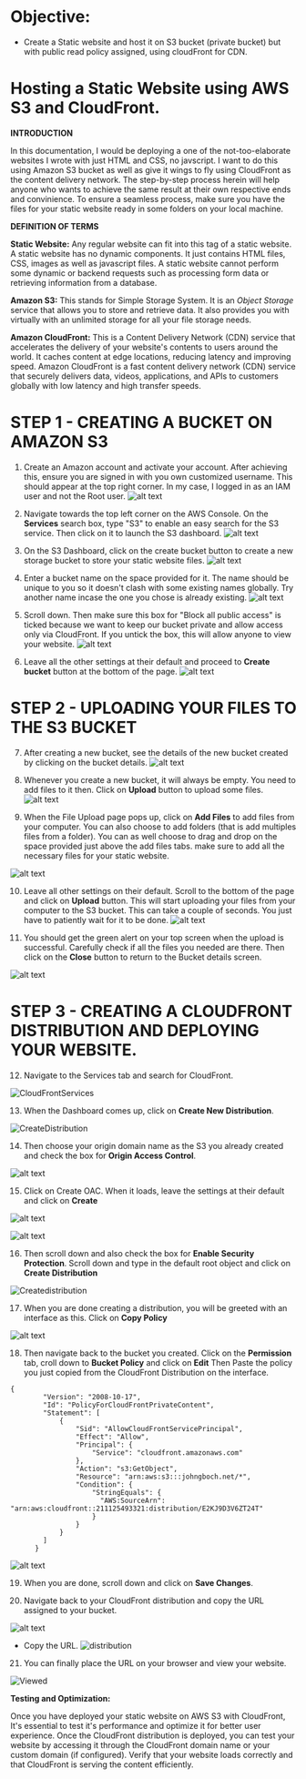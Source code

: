 # Objective:
 
 - Create a Static website and host it on S3 bucket (private bucket) but with public read policy assigned, using cloudFront for CDN. 

 # Hosting a Static Website using AWS S3 and CloudFront.

**INTRODUCTION**

In this documentation, I would be deploying a one of the not-too-elaborate websites I wrote with just HTML and CSS, no javscript. I want to do this using Amazon S3 bucket as well as give it wings to fly using CloudFront as the content delivery network. The step-by-step process herein will help anyone who wants to achieve the same result at their own respective ends and convinience. To ensure a seamless process, make sure you have the files for your static website ready in some folders on your local machine.  

**DEFINITION OF TERMS**

**Static Website:** Any regular website can fit into this tag of a static website. A static website has no dynamic components. It just contains HTML files, CSS, images as well as javascript files. A static website cannot perform some dynamic or backend requests such as processing form data or retrieving information from a database. 



**Amazon S3:** This stands for Simple Storage System. It is an *Object Storage* service that allows you to store and retrieve data. It also provides you with virtually with an unlimited storage for all your file storage needs. 


**Amazon CloudFront:** This is a Content Delivery Network (CDN) service that accelerates the delivery of your website's contents to users around the world. It caches content at edge locations, reducing latency and improving speed. Amazon CloudFront is a fast content delivery network (CDN) service that securely delivers data, videos, applications, and APIs to customers globally with low latency and high transfer speeds.


# STEP 1 - CREATING A BUCKET ON AMAZON S3

1. Create an Amazon account and activate your account. After achieving this, ensure you are signed in with you own customized username. This should appear at the top right corner. In my case, I logged in as an IAM user and not the Root user. 
![alt text](1.UserAccount.png)


2. Navigate towards the top left corner on the AWS Console. On the **Services** search box, type "S3" to enable an easy search for the S3 service. Then click on it to launch the S3 dashboard.
![alt text](2.S3.png)


3. On the S3 Dashboard, click on the create bucket button to create a new storage bucket to store your static website files.
![alt text](3.CreateBucket.png)


4.  Enter a bucket name on the space provided for it. The name should be unique to you so it doesn't clash with some existing names globally. Try another name incase the one you chose is already existing. 
![alt text](4.BucketName.png)


5. Scroll down. Then make sure this box for "Block all public access" is ticked because we want to keep our bucket private and allow access only via CloudFront. If you untick the box, this will allow anyone to view your website.
![alt text](<5. TickBox.png>)



6.  Leave all the other settings at their default and proceed to **Create bucket** button at the bottom of the page. 
![alt text](<6. CreateBucket.png>)



# STEP 2 - UPLOADING YOUR FILES TO THE S3 BUCKET

7.  After creating a new bucket, see the details of the new bucket created by clicking on the bucket details.
![alt text](7.BucketDetails.png)


8.  Whenever you create a new bucket, it will always be empty. You need to add files to it then. Click on **Upload** button to upload some files. 
![alt text](8.UploadFiles.png)


9.  When the File Upload page pops up, click on **Add Files** to add files from your computer. You can also choose to add folders (that is add multiples files from a folder). You can as well choose to drag and drop on the space provided just above the add files tabs. make sure to add all the necessary files for your static website. 

![alt text](<9. AddFiles.png>)

10.  Leave all other settings on their default. Scroll to the bottom of the page and click on **Upload** button. This will start uploading your files from your computer to the S3 bucket. This can take a couple of seconds. You just have to patiently wait for it to be done.
![alt text](10.Upload.png)


11. You should get the green alert on your top screen when the upload is successful. Carefully check if all the files you needed are there. Then click on the **Close** button to return to the Bucket details screen. 

![alt text](11.Close..png)






# STEP 3 - CREATING A CLOUDFRONT DISTRIBUTION AND DEPLOYING YOUR WEBSITE.

12. Navigate to the Services tab and search for CloudFront.

![CloudFrontServices](15.Cloudfront.png)

13. When the Dashboard comes up, click on **Create New Distribution**.

![CreateDistribution](16.Distribution.png)

14. Then choose your origin domain name as the S3 you already created and check the box for **Origin Access Control**. 

![alt text](OriginAccessControl.png)

15. Click on Create OAC. When it loads, leave the settings at their default and click on **Create**

![alt text](CreateOAC-1.png)

![alt text](CreateOAC.png)


16. Then scroll down and also check the box for **Enable Security Protection**. Scroll down and type in the default root object and click on **Create Distribution**

![Createdistribution](18.CreateDistribution.png)


17. When you are done creating a distribution, you will be greeted with an interface as this. Click on **Copy Policy**

![alt text](CopyPolicy.png)

18. Then navigate back to the bucket you created. Click on the **Permission** tab, croll down to **Bucket Policy** and click on **Edit** Then Paste the policy you just copied from the CloudFront Distribution on the interface.

```
{
        "Version": "2008-10-17",
        "Id": "PolicyForCloudFrontPrivateContent",
        "Statement": [
            {
                "Sid": "AllowCloudFrontServicePrincipal",
                "Effect": "Allow",
                "Principal": {
                    "Service": "cloudfront.amazonaws.com"
                },
                "Action": "s3:GetObject",
                "Resource": "arn:aws:s3:::johngboch.net/*",
                "Condition": {
                    "StringEquals": {
                      "AWS:SourceArn": "arn:aws:cloudfront::211125493321:distribution/E2KJ9D3V6ZT24T"
                    }
                }
            }
        ]
      }
```
![alt text](PastePolicy.png)


19. When you are done, scroll down and click on **Save Changes**.

20. Navigate back to your CloudFront distribution and copy the URL assigned to your bucket.

![alt text](Distribution1.png)

- Copy the URL.
![distribution](Distribution2.png)

21. You can finally place the URL on your browser and view your website.

![Viewed](Viewed!.png)



**Testing and Optimization:**

Once you have deployed your static website on AWS S3 with CloudFront, It's essential to test it's performance and optimize it for better user experience. Once the CloudFront distribution is deployed, you can test your website by accessing it through the CloudFront domain name or your custom domain (if configured). Verify that your website loads correctly and that CloudFront is serving the content efficiently. 
